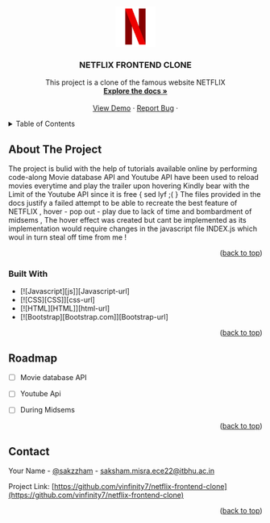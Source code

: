 
<!-- PROJECT LOGO -->
<br />
<div align="center">
  <a href="https://github.com/vinfity7/netflix-frontend-clone">
    <img src="https://github.com/vinfinity7/netflix-frontend-clone/blob/main/pngwing.com.png" alt="Logo" width="80" height="80">
  </a>

<h3 align="center">NETFLIX FRONTEND CLONE</h3>

  <p align="center">
    This project is a clone of the famous website NETFLIX 
    <br />
      <a href="https://github.com/vinfity7/netflix-frontend-clone"><strong>Explore the docs »</strong></a>
    <br />
    <br />
    <a href="https://github.com/github_username/repo_name">View Demo</a>
    ·
      <a href="https://github.com/vinfity7/netflix-frontend-clone/issues">Report Bug</a>
    ·

  </p>
</div>



<!-- TABLE OF CONTENTS -->
<details>
  <summary>Table of Contents</summary>
  <ol>
    <li>
      <a href="#about-the-project">About The Project</a>
      <ul>
        <li><a href="#built-with">Built With</a></li>
      </ul>
      <ul>
        <li><a href="#key-feats">Key Features</a></li>
      </ul>
    </li>
  </ol>
</details>



<!-- ABOUT THE PROJECT -->
## About The Project
The project is bulid with the help of tutorials available online by performing code-along
Movie database API and Youtube API have been used to reload movies everytime and play the trailer upon hovering 
Kindly bear with the Limit of the Youtube API since it is free { sed lyf ;( }
The files provided in the docs justify a failed attempt to be able to recreate the best feature of NETFLIX , hover - pop out - play due to lack of time and bombardment of midsems ,
The hover effect was created but cant be implemented as its implementation would require changes in the javascript file INDEX.js which woul in turn steal off time from me !

<p align="right">(<a href="#readme-top">back to top</a>)</p>



### Built With

* [![Javascript][js]][Javascript-url]
* [![CSS][CSS]][css-url]
* [![HTML][HTML]][html-url]
* [![Bootstrap][Bootstrap.com]][Bootstrap-url]


<p align="right">(<a href="#readme-top">back to top</a>)</p>



<!-- ROADMAP -->
## Roadmap

- [ ] Movie database API
- [ ] Youtube Api
- [ ] During Midsems
 

<p align="right">(<a href="#readme-top">back to top</a>)</p>






<!-- CONTACT -->
## Contact

Your Name - [@sakzzham](https://twitter.com/sakzzham) - saksham.misra.ece22@itbhu.ac.in

Project Link: [https://github.com/vinfinity7/netflix-frontend-clone](https://github.com/vinfinity7/netflix-frontend-clone)

<p align="right">(<a href="#readme-top">back to top</a>)</p>

